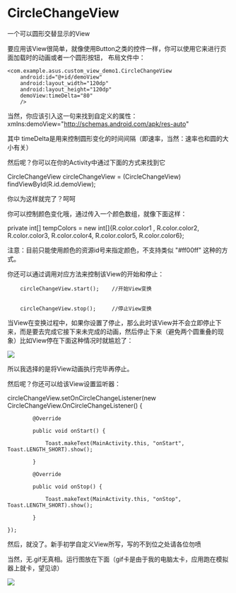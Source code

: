 # CircleChangeView
一个可以圆形交替显示的View

要应用该View很简单，就像使用Button之类的控件一样，你可以使用它来进行页面加载时的动画或者一个圆形按钮，
   布局文件中：
    
    <com.example.asus.custom_view_demo1.CircleChangeView
        android:id="@+id/demoView"
        android:layout_width="120dp"
        android:layout_height="120dp"
        demoView:timeDelta="80"
        />
        
  当然，你应该引入这一句来找到自定义的属性： xmlns:demoView="http://schemas.android.com/apk/res-auto" <br>
  
  
  其中 timeDelta是用来控制圆形变化的时间间隔（即速率，当然：速率也和圆的大小有关） <br>
  
  
  然后呢？你可以在你的Activity中通过下面的方式来找到它 <br>
  
  
  
  CircleChangeView circleChangeView = (CircleChangeView) findViewById(R.id.demoView);
  
  
  
  你以为这样就完了？呵呵 <br>
  
  
  你可以控制颜色变化哦，通过传入一个颜色数组，就像下面这样：
  
  
   private int[] tempColors = new int[]{R.color.color1
            , R.color.color2, R.color.color3, R.color.color4, R.color.color5, R.color.color6}; <br>
            
            
   注意：目前只能使用颜色的资源id号来指定颜色，不支持类似 "#ff00ff" 这种的方式。


   你还可以通过调用对应方法来控制该View的开始和停止：
   
        circleChangeView.start();    //开始View变换
        
        
        circleChangeView.stop();     //停止View变换
        
        
        
   
   当View在变换过程中，如果你设置了停止，那么此时该View并不会立即停止下来，而是要去完成它接下来未完成的动画，然后停止下来（避免两个圆重叠的现象）比如View停在下面这种情况时就尴尬了：
    
    

 ![](https://github.com/youngkaaa/CircleChangeView/raw/master/app/src/screens/Screenshot_2016-05-22-19-22-43_com.example.asus.custom_view_demo1.png)  
 
    
   
所以我选择的是将View动画执行完毕再停止。
   
   然后呢？你还可以给该View设置监听器：
   
   circleChangeView.setOnCircleChangeListener(new CircleChangeView.OnCircleChangeListener() {
   
            @Override
            
            public void onStart() {
            
                Toast.makeText(MainActivity.this, "onStart", Toast.LENGTH_SHORT).show();
                
            }
            
            @Override
            
            public void onStop() {
            
                Toast.makeText(MainActivity.this, "onStop", Toast.LENGTH_SHORT).show();
                
            }
            
    });  
   
然后，就没了。新手初学自定义View所写，写的不到位之处请各位勿喷

当然，无.gif无真相。运行图放在下面（gif卡是由于我的电脑太卡，应用跑在模拟器上就卡，望见谅）
  
        
    
  ![](https://github.com/youngkaaa/CircleChangeView/raw/master/app/src/screens/demo1.gif)  
  
  
  
  
